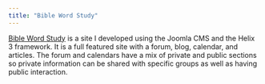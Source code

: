 ```yaml
---
title: "Bible Word Study"
---
```


[Bible Word Study](http://biblewordstudy.net) is a site I developed using the Joomla CMS and the Helix 3 framework.  It is a full featured site with a forum, blog, calendar, and articles.  The forum and calendars have a mix of private and public sections so private information can be shared with specific groups as well as having public interaction.